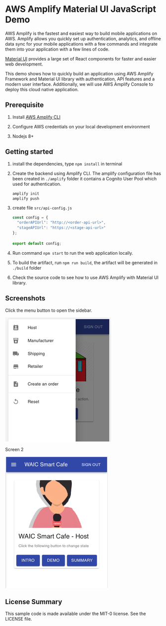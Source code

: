 # AWS Amplify Material UI JavaScript Demo

AWS Amplify is the fastest and easiest way to build mobile applications on AWS. 
Amplify allows you quickly set up authentication, analytics, and offline data sync for 
your mobile applications with a few commands and integrate them into your application with 
a few lines of code.

[Material UI](https://material-ui.com/) provides a large set of React components for faster and 
easier web development.

This demo shows how to quickly build an application using AWS Amplify Framework and Material UI
library with authentication, API features and a modern user interface. Additionally, we will use 
AWS Amplify Console to deploy this cloud native application.

## Prerequisite

1. Install [AWS Amplify CLI](https://github.com/aws-amplify/amplify-cli#install-the-cli)

1. Configure AWS credentials on your local development environment

1. Nodejs 8+ 

## Getting started

1. install the dependencies, type `npm install` in terminal

1. Create the backend using Amplify CLI. The amplify configuration file has been created in `./amplify` folder
it contains a Cognito User Pool which used for authentication.
    ```shell script
    amplify init
    amplify push
    ```
1. create file `src/api-config.js`
    ```javascript
    const config = {
      "orderAPIUrl": "http://<order-api-url>",
      "stageAPIUrl": "https://<stage-api-url>"
    };
    
    export default config;
    ```
1. Run command `npm start` to run the web application locally. 

1. To build the artifact, run `npm run build`, the artifact will be generated in `./build` folder

1. Check the source code to see how to use AWS Amplify with Material UI library.


## Screenshots

Click the menu button to open the sidebar. 

![](assets/sidebar.png)

Screen 2

![](assets/host.png)

## License Summary

This sample code is made available under the MIT-0 license. See the LICENSE file.



